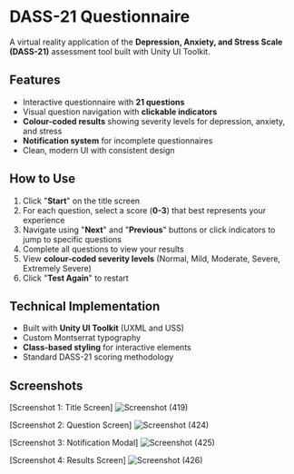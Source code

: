 # **DASS-21 Questionnaire**

A virtual reality application of the **Depression, Anxiety, and Stress Scale (DASS-21)** assessment tool built with Unity UI Toolkit.

## **Features**

- Interactive questionnaire with **21 questions**
- Visual question navigation with **clickable indicators**
- **Colour-coded results** showing severity levels for depression, anxiety, and stress
- **Notification system** for incomplete questionnaires
- Clean, modern UI with consistent design

## **How to Use**

1. Click "**Start**" on the title screen
2. For each question, select a score (**0-3**) that best represents your experience
3. Navigate using "**Next**" and "**Previous**" buttons or click indicators to jump to specific questions
4. Complete all questions to view your results
5. View **colour-coded severity levels** (Normal, Mild, Moderate, Severe, Extremely Severe)
6. Click "**Test Again**" to restart

## **Technical Implementation**

- Built with **Unity UI Toolkit** (UXML and USS)
- Custom Montserrat typography
- **Class-based styling** for interactive elements
- Standard DASS-21 scoring methodology

## **Screenshots**

[Screenshot 1: Title Screen]
![Screenshot (419)](https://github.com/user-attachments/assets/f6dd1d5b-16b8-4287-aed6-d75f471c7754)

[Screenshot 2: Question Screen]
![Screenshot (424)](https://github.com/user-attachments/assets/fa858759-adc6-41c9-9269-c2b6c898f412)

[Screenshot 3: Notification Modal]
![Screenshot (425)](https://github.com/user-attachments/assets/2ddf8ad8-0118-4b99-8e59-1a320302d67d)

[Screenshot 4: Results Screen]
![Screenshot (426)](https://github.com/user-attachments/assets/5945f756-13f8-433a-ae5d-58085bf4cfa9)
